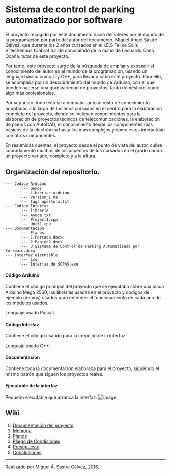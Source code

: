 
# Sistema de control de parking automatizado por software

El proyecto recogido por este documento nació del interés por el mundo de la programación por parte del autor del documento, Miguel Ángel Sastre Gálvez, que durante los 2 años cursados en el I.E.S Felipe Solís Villechenous (Cabra) ha ido conociendo de la mano de Leonardo Cano Ocaña, tutor de este proyecto.

Por tanto, este proyecto surge de la búsqueda de ampliar y expandir el conocimiento del autor en el mundo de la programación, usando un lenguaje básico como C y C++, para llevar a cabo este proyecto. Para ello, se acompaña por un descubrimiento del mundo de Arduino, con el que pueden hacerse una gran variedad de proyectos, tanto domésticos como algo más profesionales. 

Por supuesto, todo esto se acompaña junto al resto de conocimiento adoptados a lo largo de los años cursados en el centro para la elaboración completa del proyecto, donde se incluyen conocimientos para la elaboración de proyectos técnicos de telecomunicaciones, la elaboración de planos con AutoCAD, el conocimiento desde los componentes más básicos de la electrónica hasta los más complejos y como estos interactúan con otros componentes.

En resumidas cuentas, el proyecto desde el punto de vista del autor, cubre sobradamente muchos de los aspectos de los cursados en el grado dando un proyecto variado, completo y a la altura.

## Organización del repositorio.
```
--- Código Arduino  
      |--- Demos
      |--- Librerias arduino
      |--- Version_1.0a
      |--- tags apertura.txt
--- Código Interfaz
      |--- librería
      |--- Ayuda.txt
      |--- Project1.cpp
      |--- Unit1.cpp
--- Documentación
      |--- Planos
      |--- 1.Portada.docx
      |--- 2.Pagina2.docx
      |--- 3.Sistema de Control de Parking Automatizado por Software.docx
--- Interfaz ejecutable
      |--- ico
      |--- Interfaz de SCPAS.exe
```
#### Código Arduino 
Contiene el código principal del proyecto que se ejecutaba sobre una placa Arduino Mega 2560, las librerías usadas en el proyecto y códigos de ejemplo (demos) usados para entender el funcionamiento de cada uno de los módulos usados. 
 
Lenguaje usado Pascal.

#### Código Interfaz
Contiene el código usando para la creación de la interfaz.

Lenguaje usado C++.

#### Documentación
Contiene toda la documentación elaborada para el proyecto, siguiendo el mismo patrón que siguen los proyectos reales.

#### Ejecutable de la interfaz
Pequeño ejecutable que arranca la interfaz.
![image](https://user-images.githubusercontent.com/22893383/124522002-e09a5680-ddf1-11eb-871f-63188a226911.png)

## Wiki
0. [Documentación del proyecto](https://github.com/Sastre113/Proyecto-Final-CFGS/wiki)  
1. [Memoria](https://github.com/Sastre113/Proyecto-Final-CFGS/wiki/Memoria)  
2. [Planos](https://github.com/Sastre113/Proyecto-Final-CFGS/wiki/Planos)  
3. [Pliego de Condiciones](https://github.com/Sastre113/Proyecto-Final-CFGS/wiki/Pliego-de-condiciones)  
4. [Presupuesto](https://github.com/Sastre113/Proyecto-Final-CFGS/wiki/Presupuesto) 
5. [Conclusiones](https://github.com/Sastre113/Proyecto-Final-CFGS/wiki/Conclusiones) 
  
***
Realizado por Miguel Á. Sastre Gálvez, 2016.
